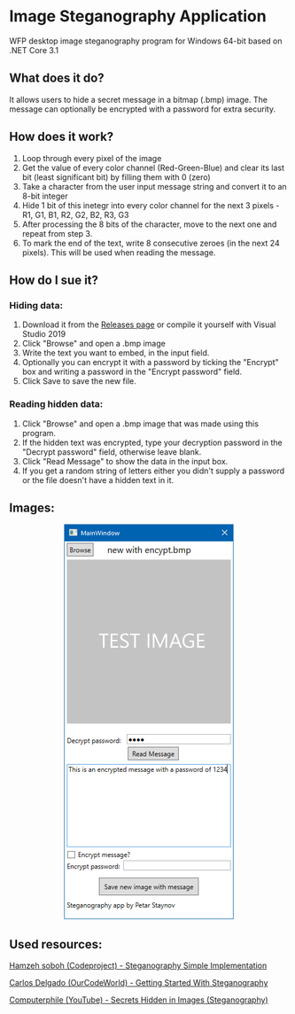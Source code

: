 # Image Steganography Application
WFP desktop image steganography program for Windows 64-bit based on .NET Core 3.1

## What does it do?
It allows users to hide a secret message in a bitmap (.bmp) image. The message can optionally be encrypted with a password for extra security.

## How does it work?
1. Loop through every pixel of the image
2. Get the value of every color channel (Red-Green-Blue) and clear its last bit (least significant bit) by filling them with 0 (zero)
3. Take a character from the user input message string and convert it to an 8-bit integer
4. Hide 1 bit of this inetegr into every color channel for the next 3 pixels - R1, G1, B1, R2, G2, B2, R3, G3
5. After processing the 8 bits of the character, move to the next one and repeat from step 3.
6. To mark the end of the text, write 8 consecutive zeroes (in the next 24 pixels). This will be used when reading the message.


## How do I sue it?
### Hiding data:
1. Download it from the [Releases page](https://github.com/petar-staynov/VFU_Stegabography_Desktop/releases) or compile it yourself with Visual Studio 2019
2. Click "Browse" and open a .bmp image
3. Write the text you want to embed, in the input field. 
4. Optionally you can encrypt it with a password by ticking the "Encrypt" box and writing a password in the "Encrypt password" field.
5. Click Save to save the new file.

### Reading hidden data:
1. Click "Browse" and open a .bmp image that was made using this program.
2. If the hidden text was encrypted, type your decryption password in the "Decrypt password" field, otherwise leave blank.
3. Click "Read Message" to show the data in the input box.
4. If you get a random string of letters either you didn't supply a password or the file doesn't have a hidden text in it.

## Images:
<p align="center">
  <img src="./images/ui.png?raw=true" width=auto title="Steganography app image">
</p>

## Used resources:
[Hamzeh soboh (Codeproject) - Steganography Simple Implementation](https://www.codeproject.com/Tips/635715/Steganography-Simple-Implementation-in-Csharp)

[Carlos Delgado (OurCodeWorld) - Getting Started With Steganography](https://ourcodeworld.com/articles/read/474/getting-started-with-steganography-hide-information-on-images-with-c-sharp#disqus_thread)

[Computerphile (YouTube) - Secrets Hidden in Images (Steganography)](https://www.youtube.com/watch?v=TWEXCYQKyDc)
